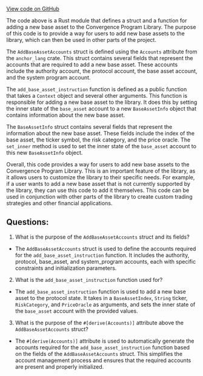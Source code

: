 [View code on GitHub](https://github.com/convergence-rfq/convergence-program-library/rfq/program/src/instructions/protocol/add_base_asset.rs)

The code above is a Rust module that defines a struct and a function for adding a new base asset to the Convergence Program Library. The purpose of this code is to provide a way for users to add new base assets to the library, which can then be used in other parts of the project.

The `AddBaseAssetAccounts` struct is defined using the `Accounts` attribute from the `anchor_lang` crate. This struct contains several fields that represent the accounts that are required to add a new base asset. These accounts include the authority account, the protocol account, the base asset account, and the system program account.

The `add_base_asset_instruction` function is defined as a public function that takes a `Context` object and several other arguments. This function is responsible for adding a new base asset to the library. It does this by setting the inner state of the `base_asset` account to a new `BaseAssetInfo` object that contains information about the new base asset.

The `BaseAssetInfo` struct contains several fields that represent the information about the new base asset. These fields include the index of the base asset, the ticker symbol, the risk category, and the price oracle. The `set_inner` method is used to set the inner state of the `base_asset` account to this new `BaseAssetInfo` object.

Overall, this code provides a way for users to add new base assets to the Convergence Program Library. This is an important feature of the library, as it allows users to customize the library to their specific needs. For example, if a user wants to add a new base asset that is not currently supported by the library, they can use this code to add it themselves. This code can be used in conjunction with other parts of the library to create custom trading strategies and other financial applications.
## Questions: 
 1. What is the purpose of the `AddBaseAssetAccounts` struct and its fields?
- The `AddBaseAssetAccounts` struct is used to define the accounts required for the `add_base_asset_instruction` function. It includes the authority, protocol, base_asset, and system_program accounts, each with specific constraints and initialization parameters.

2. What is the `add_base_asset_instruction` function used for?
- The `add_base_asset_instruction` function is used to add a new base asset to the protocol state. It takes in a `BaseAssetIndex`, `String` ticker, `RiskCategory`, and `PriceOracle` as arguments, and sets the inner state of the `base_asset` account with the provided values.

3. What is the purpose of the `#[derive(Accounts)]` attribute above the `AddBaseAssetAccounts` struct?
- The `#[derive(Accounts)]` attribute is used to automatically generate the accounts required for the `add_base_asset_instruction` function based on the fields of the `AddBaseAssetAccounts` struct. This simplifies the account management process and ensures that the required accounts are present and properly initialized.